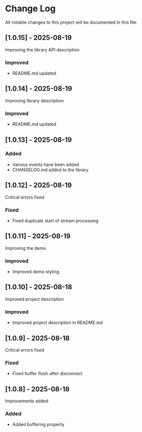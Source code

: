 # Change Log
All notable changes to this project will be documented in this file.

## [1.0.15] - 2025-08-19

Improving the library API description
  
### Improved 

- README.md updated

## [1.0.14] - 2025-08-19

Improving library description
  
### Improved 

- README.md updated

## [1.0.13] - 2025-08-19
  
### Added 

- Various events have been added
- CHANGELOG.md added to the library

## [1.0.12] - 2025-08-19
  
Critical errors fixed

### Fixed
 
- Fixed duplicate start of stream processing

## [1.0.11] - 2025-08-19
  
Improving the demo

### Improved
 
- Improved demo styling

## [1.0.10] - 2025-08-18
  
Improved project description

### Improved
 
- Improved project description in README.md

## [1.0.9] - 2025-08-18
  
Critical errors fixed

### Fixed
 
- Fixed buffer flush after disconnect

## [1.0.8] - 2025-08-18
  
Improvements added

### Added
 
- Added buffering property

